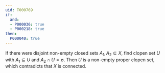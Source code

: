 ```yaml
---
uid: T000769
if:
  and:
  - P000036: true
  - P000218: true
then:
  P000040: true
---
```


If there were disjoint non-empty closed sets $A_1, A_2\subseteq X$, find clopen set $U$ with $A_1\subseteq U$ and $A_2\cap U = \emptyset$. Then $U$ is a non-empty proper clopen set, which contradicts that $X$ is connected.
